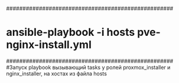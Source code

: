 ###################################################
# ansible-playbook -i hosts pve-nginx-install.yml #
###################################################
#Запуск playbook вызывающий tasks у ролей proxmox_installer и nginx_installer, на хостах из файла hosts